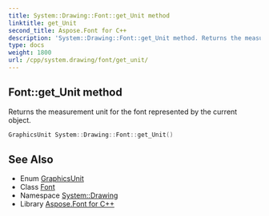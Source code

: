 ```yaml
---
title: System::Drawing::Font::get_Unit method
linktitle: get_Unit
second_title: Aspose.Font for C++
description: 'System::Drawing::Font::get_Unit method. Returns the measurement unit for the font represented by the current object in C++.'
type: docs
weight: 1800
url: /cpp/system.drawing/font/get_unit/
---
```

## Font::get_Unit method


Returns the measurement unit for the font represented by the current object.

```cpp
GraphicsUnit System::Drawing::Font::get_Unit()
```

## See Also

* Enum [GraphicsUnit](../../graphicsunit/)
* Class [Font](../)
* Namespace [System::Drawing](../../)
* Library [Aspose.Font for C++](../../../)
